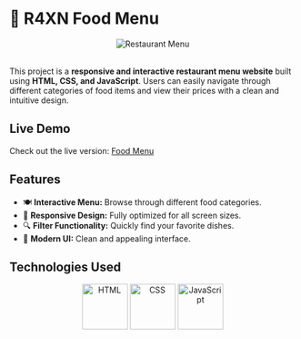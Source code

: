 # 🧬 R4XN Food Menu
<div align="center">
  <img src="https://github.com/um-xair/html-css-js-restaurant-menu-website/blob/main/img/main.jpg" alt="Restaurant Menu" />
</div>  

<br />

This project is a **responsive and interactive restaurant menu website** built using **HTML, CSS, and JavaScript**. Users can easily navigate through different categories of food items and view their prices with a clean and intuitive design.

## Live Demo  
Check out the live version: [Food Menu](https://r4xn-food-menu.netlify.app/)  

## Features  
- 🍽️ **Interactive Menu:** Browse through different food categories.  
- 📱 **Responsive Design:** Fully optimized for all screen sizes.  
- 🔍 **Filter Functionality:** Quickly find your favorite dishes.  
- 🎨 **Modern UI:** Clean and appealing interface.  

## Technologies Used  
<p align="center">
  <img src="https://cdn.jsdelivr.net/gh/devicons/devicon/icons/html5/html5-original.svg" alt="HTML" width="80"/>
  <img src="https://cdn.jsdelivr.net/gh/devicons/devicon/icons/css3/css3-original.svg" alt="CSS" width="80"/>
  <img src="https://cdn.jsdelivr.net/gh/devicons/devicon/icons/javascript/javascript-original.svg" alt="JavaScript" width="80"/>
</p>
